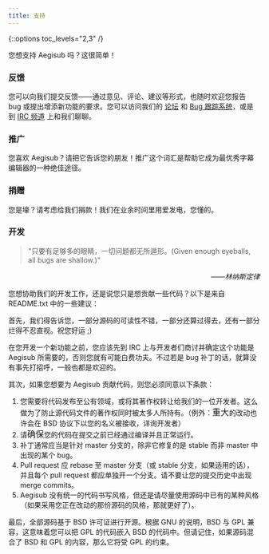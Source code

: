 ```yaml
---
title: 支持
---
```


{::options toc_levels="2,3" /}

您想支持 Aegisub 吗？这很简单！

### 反馈 ###

您可以向我们提交反馈——通过意见、评论、建议等形式，也随时欢迎您报告 bug 或提出增添新功能的要求。您可以访问我们的 [论坛](http://forums.aegisub.org) 和 [Bug 跟踪系统](http://devel.aegisub.org/)，或是到 [IRC 频道](irc://irc.rizon.net/aegisub) 上和我们聊聊。

### 推广 ###

您喜欢 Aegisub？请把它告诉您的朋友！推广这个词汇是帮助它成为最优秀字幕编辑器的一种绝佳途径。

### 捐赠 ###

您是壕？请考虑给我们捐款！我们在业余时间里用爱发电，您懂的。

### 开发 ###

> "只要有足够多的眼睛，一切问题都无所遁形。(Given enough eyeballs, all bugs are shallow.)"

<p align="right"><em>——林纳斯定律</em></p>

您想协助我们的开发工作，还是说您只是想贡献一些代码？以下是来自 README.txt 中的一些建议：

首先，我们得告诉您，一部分源码的可读性不错，一部分还算过得去，还有一部分烂得不忍直视。祝您好运 ;)

在您开发一个新功能之前，您应该先到 IRC 上与开发者们商讨并确定这个功能是 Aegisub 所需要的，否则您就有可能白费功夫。不过若是 bug 补丁的话，就算没有事先打招呼，一般也都是欢迎的。

其次，如果您想要为 Aegisub 贡献代码，则您必须同意以下条款：

1.  您需要将代码发布至公有领域，或将其著作权转让给我们的一位开发者。这么做为了防止源代码文件的著作权同时被太多人所持有。（例外：<big>重大</big>的改动也许会在 BSD 协议下以您的名义被接收，详询开发者）
1.  请<big>确保</big>您的代码在提交之前已经通过编译并且正常运行。
1.  补丁通常应当是针对 master 分支的，除非它修复的是 stable 而非 master 中出现的某个 bug。
1.  Pull request 应 rebase 至 master 分支（或 stable 分支，如果适用的话），并且每个 pull request 都应单独开一个分支。请不要让您的提交历史中出现 merge commits。
1.  Aegisub 没有统一的代码书写风格，但还是请尽量使用源码中已有的某种风格（如果采用您正在改动的那份源码的风格，那就更好了）。

最后，全部源码基于 BSD 许可证进行开源。根据 GNU 的说明，BSD 与 GPL 兼容，这意味着您可以把 GPL 的代码嵌入 BSD 的代码中。但请记住，如果源码混合了 BSD 和 GPL 的内容，那么它将受 GPL 的约束。
